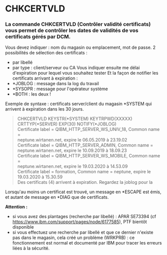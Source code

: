 # CHKCERTVLD

### La commande CHKCERTVLD (Contrôler validité certificats) vous permet de contrôler les dates de validités de vos certificats gérés par DCM.

Vous devez indiquer : nom du magasin ou emplacement, mot de passe. 2 possibilités de sélection des certificats :
- par libellé
- par type : client/serveur ou CA
Vous indiquer ensuite me délai d'expiration pour lequel vous souhaitez tester
Et la façon de notifier les certificats arrivant à expiration :
- *JOBLOG : message dans la log du travail
- *SYSOPR : message pour l'opérateur système
- *BOTH : les deux !

Exemple de syntaxe : certificats server/client du magasin *SYSTEM qui arrivent à expiration dans les 30 jours.
>CHKCERTVLD KEYSTR(*SYSTEM) KEYTRPWD(XXXXX) CRTTYP(*SERVER) EXP(30) NOTIFY(*JOBLOG)                                                             
>Certificate label = QIBM_HTTP_SERVER_WS_UNIV_18, Common name =           
>  neptune.wirtanen.net, expire le 06.05.2019 à 23.19.02                  
>Certificate label = QIBM_HTTP_SERVER_ADMIN, Common name =                
>  neptune.wirtanen.net, expire le 10.09.2019 à 18.09.23              
>Certificate label = QIBM_HTTP_SERVER_WS_MOBILE, Common name =        
>  neptune.wirtanen.net, expire le 19.03.2020 à 14.53.09              
>Certificate label = formation, Common name = neptune, expire le      
>  19.03.2020 à 15.30.59                                              
>Des certificats (4) arrivent à expiration. Regardez la joblog pour la

Lorsqu'au moins un certificat est trouvé, un message en *ESCAPE est émis, et autant de message en *DIAG que de certificats.

**Attention :**
- si vous avez des plantages (recherche par libellé) : APAR SE73394 (cf https://www.ibm.com/support/pages/node/6177585), PTF bientôt disponible
- si vous effectuez une recherche par libellé et que ce dernier n'existe pas dans le magasin, cela créé un problème (WRKPRB) : ce fonctionnement est normal et documenté par IBM pour tracer les erreurs liées à la sécurité.
